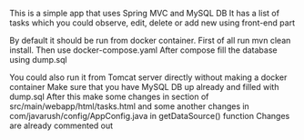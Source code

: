 This is a simple app that uses Spring MVC and MySQL DB
It has a list of tasks which you could observe, edit, delete or add new using front-end part

By default it should be run from docker container. First of all run mvn clean install. Then use docker-compose.yaml
After compose fill the database using dump.sql

You could also run it from Tomcat server directly without making a docker container
Make sure that you have MySQL DB up already and filled with dump.sql
After this make some changes in <head> section of src/main/webapp/html/tasks.html
and some another changes in com/javarush/config/AppConfig.java in getDataSource() function
Changes are already commented out
